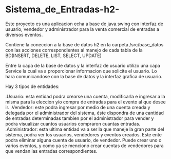 # Sistema_de_Entradas-h2-
Este proyecto es una aplicacion echa a base de java.swing con interfaz de usuario, vendedor y administrador para la venta comercial de entradas a diversos eventos.

Contiene la coneccion a la base de datos h2 en la carpeta /src/base_datos 
con las acciones correspondientes al manejo de cada tabla de la BD(INSERT, DELETE, LIST, SELECT, UPDATE)

Entre la capa de la base de datos y la interfaz de usuario utilizo una capa Service la cual va a proporcionar informacion que solicite el usuario.
Lo hara comunicandose con la base de datos y la interfaz grafica de usuario.

Hay 3 tipos de entidades: 

 .Usuario: esta entidad podra crearse una cuenta, modificarla e ingresar a la misma para la eleccion y/o compra de entradas para el evento al que desee ir.
 .Vendedor: este podra ingresar por medio de una cuenta creada y delegada por el administrador del sistema, éste dispondra de una cantidad de entradas determinadas
    tambien por el administrador para vender y podra visualizar cuantos usuarios compraron cuantas entradas.
 .Administrador: esta ultima entidad va a ser la que maneje la gran parte del sistema, podra ver los usuarios, vendedores y eventos creados.
    Este ente podra eliminar alguna cuenta de usuario, de vendedor. Puede crear uno o varios eventos, y como ya se mencionó crear cuentas de vendedores
    para que vendan las entradas correspondientes.
 
